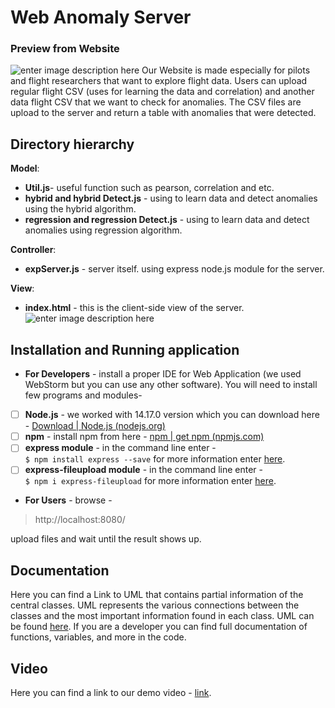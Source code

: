 


# Web Anomaly Server
### Preview from Website
![enter image description here](https://i.ibb.co/BPNBQMD/anoamlywebserver.png)
Our Website is made especially for pilots and flight researchers that want to explore flight data. 
Users can upload regular flight CSV (uses for learning the data and correlation) and another data flight CSV that we want to check for anomalies. 
The CSV files are upload to the server and return a table with anomalies that were detected. 
## Directory hierarchy

**Model**:
 - **Util.js**- useful function such as pearson, correlation and etc.
 - **hybrid and hybrid Detect.js** - using to learn data and detect anomalies using the hybrid algorithm.
 - **regression and regression  Detect.js** -  using to learn data and detect anomalies using regression algorithm.

 **Controller**:
- **expServer.js** - server itself. using express node.js module for the server.

**View**:
- **index.html** - this is the client-side view of the server. 
![enter image description here](https://siliconcanals.com/wp-content/uploads/2019/08/airplane-travel-tip.jpg)
## Installation and Running application
 - **For Developers** - install a proper IDE for Web Application (we used WebStorm but you can use any other software). You will need to install few programs and modules- 
 - [ ] **Node.js** - we worked with 14.17.0 version which you can download here - [Download | Node.js (nodejs.org)](https://nodejs.org/en/download/)
 - [ ] **npm** - install npm from here - [npm | get npm (npmjs.com)](https://www.npmjs.com/get-npm)
 - [ ] **express module** - in the command line enter - \
  `$ npm install express --save`
 for more information enter [here](https://expressjs.com/en/starter/installing.html).
 - [ ]  **express-fileupload module** - in the command line enter -\
  `$ npm i express-fileupload`
for more information enter [here](https://www.npmjs.com/package/express-fileupload).
 - **For Users** -
 browse - 
 >  http://localhost:8080/
 
 upload files and wait until the result shows up.
## Documentation
Here you can find a Link to UML that contains partial information of the central classes. UML represents the various connections between the classes and the most important information found in each class. UML can be found [here](https://lucid.app/lucidchart/7449e159-4b1b-4645-b7ae-9db34b7f0c98/view?page=0_0#). 
If you are a developer you can find full documentation of functions, variables, and more in the code.
## Video
Here you can find a link to our demo video - [link](https://youtu.be/6wdI9SiAkvA).

